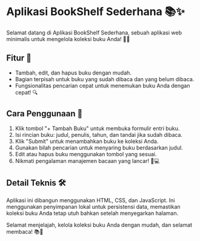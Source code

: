 # Aplikasi BookShelf Sederhana 📚✨

Selamat datang di Aplikasi BookShelf Sederhana, sebuah aplikasi web minimalis untuk mengelola koleksi buku Anda! 📖✨

## Fitur 🌟

- Tambah, edit, dan hapus buku dengan mudah.
- Bagian terpisah untuk buku yang sudah dibaca dan yang belum dibaca.
- Fungsionalitas pencarian cepat untuk menemukan buku Anda dengan cepat! 🔍

## Cara Penggunaan 🤔

1. Klik tombol "+ Tambah Buku" untuk membuka formulir entri buku.
2. Isi rincian buku: judul, penulis, tahun, dan tandai jika sudah dibaca.
3. Klik "Submit" untuk menambahkan buku ke koleksi Anda.
4. Gunakan bilah pencarian untuk menyaring buku berdasarkan judul.
5. Edit atau hapus buku menggunakan tombol yang sesuai.
6. Nikmati pengalaman manajemen bacaan yang lancar! 📖💻

## Detail Teknis 🛠️

Aplikasi ini dibangun menggunakan HTML, CSS, dan JavaScript. Ini menggunakan penyimpanan lokal untuk persistensi data, memastikan koleksi buku Anda tetap utuh bahkan setelah menyegarkan halaman.

Selamat menjelajah, kelola koleksi buku Anda dengan mudah, dan selamat membaca! 📚🎉
